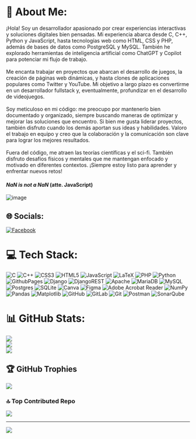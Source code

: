 # 💫 About Me:
¡Hola! Soy un desarrollador apasionado por crear experiencias interactivas y soluciones digitales bien pensadas. Mi experiencia abarca desde C, C++, Python y JavaScript, hasta tecnologías web como HTML, CSS y PHP, además de bases de datos como PostgreSQL y MySQL. También he explorado herramientas de inteligencia artificial como ChatGPT y Copilot para potenciar mi flujo de trabajo.<br><br>Me encanta trabajar en proyectos que abarcan el desarrollo de juegos, la creación de páginas web dinámicas, y hasta clones de aplicaciones populares como Twitter y YouTube. Mi objetivo a largo plazo es convertirme en un desarrollador fullstack y, eventualmente, profundizar en el desarrollo de videojuegos.<br><br>Soy meticuloso en mi código: me preocupo por mantenerlo bien documentado y organizado, siempre buscando maneras de optimizar y mejorar las soluciones que encuentro. Si bien me gusta liderar proyectos, también disfruto cuando los demás aportan sus ideas y habilidades. Valoro el trabajo en equipo y creo que la colaboración y la comunicación son clave para lograr los mejores resultados.<br><br>Fuera del código, me atraen las teorías científicas y el sci-fi. También disfruto desafíos físicos y mentales que me mantengan enfocado y motivado en diferentes contextos. ¡Siempre estoy listo para aprender y enfrentar nuevos retos!

#### *NaN is not a NaN* (atte. JavaScript)

![image](https://github.com/user-attachments/assets/91695342-d936-49c9-b7e3-0a3efe5e1e32)

## 🌐 Socials:
[![Facebook](https://img.shields.io/badge/Facebook-%231877F2.svg?logo=Facebook&logoColor=white)](https://facebook.com/juniormiguel.lara) 

# 💻 Tech Stack:
![C](https://img.shields.io/badge/c-%2300599C.svg?style=plastic&logo=c&logoColor=white) ![C++](https://img.shields.io/badge/c++-%2300599C.svg?style=plastic&logo=c%2B%2B&logoColor=white) ![CSS3](https://img.shields.io/badge/css3-%231572B6.svg?style=plastic&logo=css3&logoColor=white) ![HTML5](https://img.shields.io/badge/html5-%23E34F26.svg?style=plastic&logo=html5&logoColor=white) ![JavaScript](https://img.shields.io/badge/javascript-%23323330.svg?style=plastic&logo=javascript&logoColor=%23F7DF1E) ![LaTeX](https://img.shields.io/badge/latex-%23008080.svg?style=plastic&logo=latex&logoColor=white) ![PHP](https://img.shields.io/badge/php-%23777BB4.svg?style=plastic&logo=php&logoColor=white) ![Python](https://img.shields.io/badge/python-3670A0?style=plastic&logo=python&logoColor=ffdd54) ![GithubPages](https://img.shields.io/badge/github%20pages-121013?style=plastic&logo=github&logoColor=white) ![Django](https://img.shields.io/badge/django-%23092E20.svg?style=plastic&logo=django&logoColor=white) ![DjangoREST](https://img.shields.io/badge/DJANGO-REST-ff1709?style=plastic&logo=django&logoColor=white&color=ff1709&labelColor=gray) ![Apache](https://img.shields.io/badge/apache-%23D42029.svg?style=plastic&logo=apache&logoColor=white) ![MariaDB](https://img.shields.io/badge/MariaDB-003545?style=plastic&logo=mariadb&logoColor=white) ![MySQL](https://img.shields.io/badge/mysql-4479A1.svg?style=plastic&logo=mysql&logoColor=white) ![Postgres](https://img.shields.io/badge/postgres-%23316192.svg?style=plastic&logo=postgresql&logoColor=white) ![SQLite](https://img.shields.io/badge/sqlite-%2307405e.svg?style=plastic&logo=sqlite&logoColor=white) ![Canva](https://img.shields.io/badge/Canva-%2300C4CC.svg?style=plastic&logo=Canva&logoColor=white) ![Figma](https://img.shields.io/badge/figma-%23F24E1E.svg?style=plastic&logo=figma&logoColor=white) ![Adobe Acrobat Reader](https://img.shields.io/badge/Adobe%20Acrobat%20Reader-EC1C24.svg?style=plastic&logo=Adobe%20Acrobat%20Reader&logoColor=white) ![NumPy](https://img.shields.io/badge/numpy-%23013243.svg?style=plastic&logo=numpy&logoColor=white) ![Pandas](https://img.shields.io/badge/pandas-%23150458.svg?style=plastic&logo=pandas&logoColor=white) ![Matplotlib](https://img.shields.io/badge/Matplotlib-%23ffffff.svg?style=plastic&logo=Matplotlib&logoColor=black) ![GitHub](https://img.shields.io/badge/github-%23121011.svg?style=plastic&logo=github&logoColor=white) ![GitLab](https://img.shields.io/badge/gitlab-%23181717.svg?style=plastic&logo=gitlab&logoColor=white) ![Git](https://img.shields.io/badge/git-%23F05033.svg?style=plastic&logo=git&logoColor=white) ![Postman](https://img.shields.io/badge/Postman-FF6C37?style=plastic&logo=postman&logoColor=white) ![SonarQube](https://img.shields.io/badge/SonarQube-black?style=plastic&logo=sonarqube&logoColor=4E9BCD)
# 📊 GitHub Stats:
![](https://github-readme-stats.vercel.app/api?username=JMLTUnderCode&theme=github_dark&hide_border=false&include_all_commits=false&count_private=false)<br/>
![](https://github-readme-streak-stats.herokuapp.com/?user=JMLTUnderCode&theme=github_dark&hide_border=false)<br/>
![](https://github-readme-stats.vercel.app/api/top-langs/?username=JMLTUnderCode&theme=github_dark&hide_border=false&include_all_commits=false&count_private=false&layout=compact)

## 🏆 GitHub Trophies
![](https://github-profile-trophy.vercel.app/?username=JMLTUnderCode&theme=radical&no-frame=false&no-bg=true&margin-w=4)

### 🔝 Top Contributed Repo
![](https://github-contributor-stats.vercel.app/api?username=JMLTUnderCode&limit=5&theme=radical&combine_all_yearly_contributions=true)

---
[![](https://visitcount.itsvg.in/api?id=JMLTUnderCode&icon=0&color=0)](https://visitcount.itsvg.in)

<!-- Proudly created with GPRM ( https://gprm.itsvg.in ) -->
